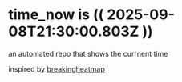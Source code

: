 # time_now is (( 2025-09-08T21:30:00.803Z ))

an automated repo that shows the currnent time

inspired by [breakingheatmap](https://github.com/breakingheatmap/breakingheatmap)